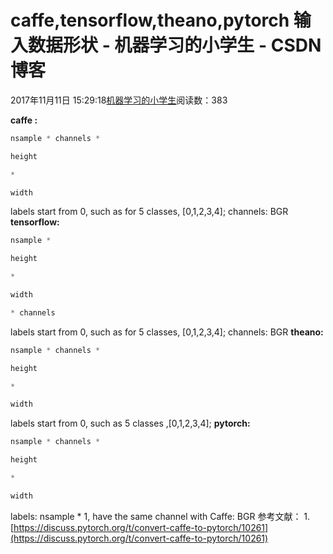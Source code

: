 
# caffe,tensorflow,theano,pytorch  输入数据形状 - 机器学习的小学生 - CSDN博客


2017年11月11日 15:29:18[机器学习的小学生](https://me.csdn.net/xuluhui123)阅读数：383


**caffe :**
```python
nsample * channels *
```
```python
height
```
```python
*
```
```python
width
```
labels start from 0, such as for 5 classes, [0,1,2,3,4]; channels: BGR
**tensorflow:**
```python
nsample *
```
```python
height
```
```python
*
```
```python
width
```
```python
* channels
```
labels start from 0, such as for 5 classes, [0,1,2,3,4]; channels: BGR
**theano:**
```python
nsample * channels *
```
```python
height
```
```python
*
```
```python
width
```
labels start from 0, such as 5 classes ,[0,1,2,3,4];
**pytorch:**
```python
nsample * channels *
```
```python
height
```
```python
*
```
```python
width
```
labels: nsample * 1, have the same channel with Caffe: BGR
参考文献：
1.[https://discuss.pytorch.org/t/convert-caffe-to-pytorch/10261](https://discuss.pytorch.org/t/convert-caffe-to-pytorch/10261)

